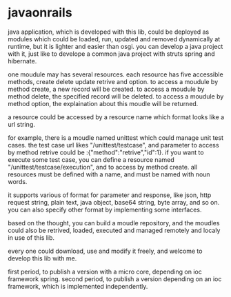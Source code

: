 javaonrails
===========

java application, which is developed with this lib, could be deployed as modules which could be loaded, run, updated and removed dynamically at runtime, but it is lighter and easier than osgi. 
you can develop a java project with it, just like to develope a common java project with struts spring and hibernate.

one moudule may has several resources.
each resource has five accessible methods, create delete update retrive and option. 
to access a moudule by method create, a new record will be created.
to access a moudule by method delete, the specified record will be deleted. 
to access a moudule by method option, the explaination about this moudle will be returned.

a resource could be accessed by a resource name which format looks like a url string. 

for example, there is a moudle named unittest which could manage unit test cases. 
the test case url likes "/unittest/testcase", and parameter to access by method retrive could be :{"method":"retrive","id":1}.
if you want to execute some test case, you can define a resource named "/unittest/testcase/execution", and to access by method create. 
all resources must be defined with a name, and must be named with noun words.

it supports various of format for parameter and response, like json, http request string, plain text, java object, base64 string, byte array, and so on.
you can also specify other format by implementing some interfaces.

based on the thought, you can build a moudle repository, and the moudles could also be retrived, loaded, executed and managed remotely and localy in use of this lib.

every one could download, use and modify it freely, and welcome to develop this lib with me.

first period, to publish a version with a micro core, depending on ioc framework spring.
second period, to publish a version depending on an ioc framework, which is implemented independently.
